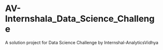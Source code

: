 # AV-Internshala_Data_Science_Challenge
A solution project for Data Science Challenge by Internshal-AnalyticsVidhya
